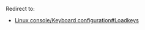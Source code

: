 Redirect to:

*   [Linux console/Keyboard configuration#Loadkeys](/index.php/Linux_console/Keyboard_configuration#Loadkeys "Linux console/Keyboard configuration")
